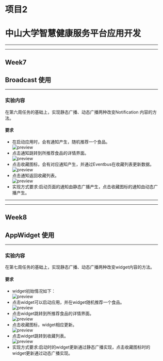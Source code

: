 # 项目2

# 中山大学智慧健康服务平台应用开发

------

------

## Week7  

## Broadcast 使用

------

### 实验内容

在第六周任务的基础上，实现静态广播、动态广播两种改变Notification 内容的方法。  

#### 要求  

- 在启动应用时，会有通知产生，随机推荐一个食品。  
  ![preview](https://raw.githubusercontent.com/leungyukshing/AndroidProjectPhoto/master/lab2/week7_static_notification.jpg)
- 点击通知跳转到所推荐食品的详情界面。  
  ![preview](https://raw.githubusercontent.com/leungyukshing/AndroidProjectPhoto/master/lab2/week7_static_jump.jpg) 
- 点击收藏图标，会有对应通知产生，并通过Eventbus在收藏列表更新数据。  
  ![preview](https://raw.githubusercontent.com/leungyukshing/AndroidProjectPhoto/master/lab2/week7_requirement3.jpg) 
- 点击通知返回收藏列表。  
  ![preview](https://raw.githubusercontent.com/leungyukshing/AndroidProjectPhoto/master/lab2/week7_requirement4.jpg) 
- 实现方式要求:启动页面的通知由静态广播产生，点击收藏图标的通知由动态广播产生。   

------

------

## Week8

## AppWidget 使用

------

### 实验内容

在第七周任务的基础上，实现静态广播、动态广播两种改变widget内容的方法。  

#### 要求 

- widget初始情况如下：      
  ![preview](https://raw.githubusercontent.com/leungyukshing/AndroidProjectPhoto/master/lab2/week8_begin.PNG) 
- 点击widget可以启动应用，并在widget随机推荐一个食品。      
  ![preview](https://raw.githubusercontent.com/leungyukshing/AndroidProjectPhoto/master/lab2/week8_recommendation.PNG)
- 点击widget跳转到所推荐食品的详情界面。     
  ![preview](https://raw.githubusercontent.com/leungyukshing/AndroidProjectPhoto/master/lab2/week8_jump.PNG) 
- 点击收藏图标，widget相应更新。     
  ![preview](https://raw.githubusercontent.com/leungyukshing/AndroidProjectPhoto/master/lab2/week8_update.PNG) 
- 点击widget跳转到收藏列表。     
  ![preview](https://raw.githubusercontent.com/leungyukshing/AndroidProjectPhoto/master/lab2/week8_collection.PNG) 
- 实现方式要求:启动时的widget更新通过静态广播实现，点击收藏图标时的widget更新通过动态广播实现。 

